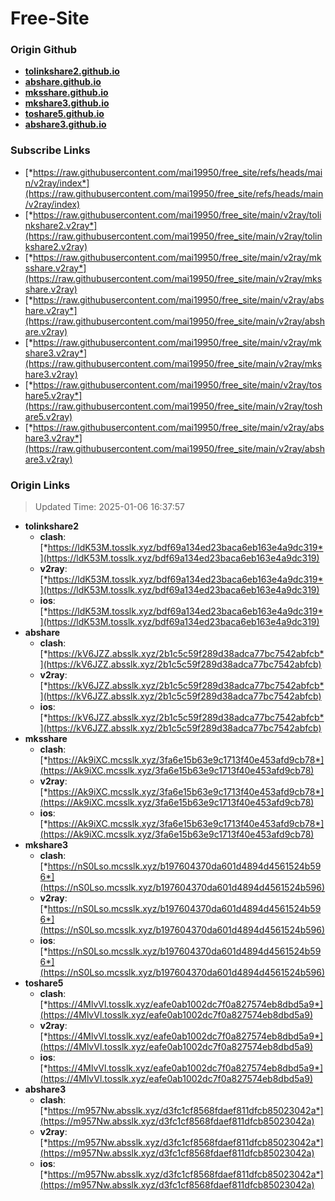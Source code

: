# Free-Site

### Origin Github

- [**tolinkshare2.github.io**](https://github.com/tolinkshare2/tolinkshare2.github.io)
- [**abshare.github.io**](https://github.com/abshare/abshare.github.io)
- [**mksshare.github.io**](https://github.com/mksshare/mksshare.github.io)
- [**mkshare3.github.io**](https://github.com/mkshare3/mkshare3.github.io)
- [**toshare5.github.io**](https://github.com/toshare5/toshare5.github.io)
- [**abshare3.github.io**](https://github.com/abshare3/abshare3.github.io)

### Subscribe Links

- [*https://raw.githubusercontent.com/mai19950/free_site/refs/heads/main/v2ray/index*](https://raw.githubusercontent.com/mai19950/free_site/refs/heads/main/v2ray/index)
- [*https://raw.githubusercontent.com/mai19950/free_site/main/v2ray/tolinkshare2.v2ray*](https://raw.githubusercontent.com/mai19950/free_site/main/v2ray/tolinkshare2.v2ray)
- [*https://raw.githubusercontent.com/mai19950/free_site/main/v2ray/mksshare.v2ray*](https://raw.githubusercontent.com/mai19950/free_site/main/v2ray/mksshare.v2ray)
- [*https://raw.githubusercontent.com/mai19950/free_site/main/v2ray/abshare.v2ray*](https://raw.githubusercontent.com/mai19950/free_site/main/v2ray/abshare.v2ray)
- [*https://raw.githubusercontent.com/mai19950/free_site/main/v2ray/mkshare3.v2ray*](https://raw.githubusercontent.com/mai19950/free_site/main/v2ray/mkshare3.v2ray)
- [*https://raw.githubusercontent.com/mai19950/free_site/main/v2ray/toshare5.v2ray*](https://raw.githubusercontent.com/mai19950/free_site/main/v2ray/toshare5.v2ray)
- [*https://raw.githubusercontent.com/mai19950/free_site/main/v2ray/abshare3.v2ray*](https://raw.githubusercontent.com/mai19950/free_site/main/v2ray/abshare3.v2ray)

### Origin Links

> Updated Time: 2025-01-06 16:37:57

- **tolinkshare2**
  - **clash**: [*https://ldK53M.tosslk.xyz/bdf69a134ed23baca6eb163e4a9dc319*](https://ldK53M.tosslk.xyz/bdf69a134ed23baca6eb163e4a9dc319)
  - **v2ray**: [*https://ldK53M.tosslk.xyz/bdf69a134ed23baca6eb163e4a9dc319*](https://ldK53M.tosslk.xyz/bdf69a134ed23baca6eb163e4a9dc319)
  - **ios**: [*https://ldK53M.tosslk.xyz/bdf69a134ed23baca6eb163e4a9dc319*](https://ldK53M.tosslk.xyz/bdf69a134ed23baca6eb163e4a9dc319)
- **abshare**
  - **clash**: [*https://kV6JZZ.absslk.xyz/2b1c5c59f289d38adca77bc7542abfcb*](https://kV6JZZ.absslk.xyz/2b1c5c59f289d38adca77bc7542abfcb)
  - **v2ray**: [*https://kV6JZZ.absslk.xyz/2b1c5c59f289d38adca77bc7542abfcb*](https://kV6JZZ.absslk.xyz/2b1c5c59f289d38adca77bc7542abfcb)
  - **ios**: [*https://kV6JZZ.absslk.xyz/2b1c5c59f289d38adca77bc7542abfcb*](https://kV6JZZ.absslk.xyz/2b1c5c59f289d38adca77bc7542abfcb)
- **mksshare**
  - **clash**: [*https://Ak9iXC.mcsslk.xyz/3fa6e15b63e9c1713f40e453afd9cb78*](https://Ak9iXC.mcsslk.xyz/3fa6e15b63e9c1713f40e453afd9cb78)
  - **v2ray**: [*https://Ak9iXC.mcsslk.xyz/3fa6e15b63e9c1713f40e453afd9cb78*](https://Ak9iXC.mcsslk.xyz/3fa6e15b63e9c1713f40e453afd9cb78)
  - **ios**: [*https://Ak9iXC.mcsslk.xyz/3fa6e15b63e9c1713f40e453afd9cb78*](https://Ak9iXC.mcsslk.xyz/3fa6e15b63e9c1713f40e453afd9cb78)
- **mkshare3**
  - **clash**: [*https://nS0Lso.mcsslk.xyz/b197604370da601d4894d4561524b596*](https://nS0Lso.mcsslk.xyz/b197604370da601d4894d4561524b596)
  - **v2ray**: [*https://nS0Lso.mcsslk.xyz/b197604370da601d4894d4561524b596*](https://nS0Lso.mcsslk.xyz/b197604370da601d4894d4561524b596)
  - **ios**: [*https://nS0Lso.mcsslk.xyz/b197604370da601d4894d4561524b596*](https://nS0Lso.mcsslk.xyz/b197604370da601d4894d4561524b596)
- **toshare5**
  - **clash**: [*https://4MlvVl.tosslk.xyz/eafe0ab1002dc7f0a827574eb8dbd5a9*](https://4MlvVl.tosslk.xyz/eafe0ab1002dc7f0a827574eb8dbd5a9)
  - **v2ray**: [*https://4MlvVl.tosslk.xyz/eafe0ab1002dc7f0a827574eb8dbd5a9*](https://4MlvVl.tosslk.xyz/eafe0ab1002dc7f0a827574eb8dbd5a9)
  - **ios**: [*https://4MlvVl.tosslk.xyz/eafe0ab1002dc7f0a827574eb8dbd5a9*](https://4MlvVl.tosslk.xyz/eafe0ab1002dc7f0a827574eb8dbd5a9)
- **abshare3**
  - **clash**: [*https://m957Nw.absslk.xyz/d3fc1cf8568fdaef811dfcb85023042a*](https://m957Nw.absslk.xyz/d3fc1cf8568fdaef811dfcb85023042a)
  - **v2ray**: [*https://m957Nw.absslk.xyz/d3fc1cf8568fdaef811dfcb85023042a*](https://m957Nw.absslk.xyz/d3fc1cf8568fdaef811dfcb85023042a)
  - **ios**: [*https://m957Nw.absslk.xyz/d3fc1cf8568fdaef811dfcb85023042a*](https://m957Nw.absslk.xyz/d3fc1cf8568fdaef811dfcb85023042a)
